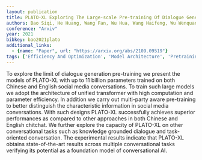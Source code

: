 ```yaml
---
layout: publication
title: PLATO-XL Exploring The Large-scale Pre-training Of Dialogue Generation
authors: Bao Siqi, He Huang, Wang Fan, Wu Hua, Wang Haifeng, Wu Wenquan, Wu Zhihua, Guo Zhen, Lu Hua, Huang Xinxian, Tian Xin, Xu Xinchao, Lin Yingzhan, Niu Zheng-yu
conference: "Arxiv"
year: 2021
bibkey: bao2021plato
additional_links:
  - {name: "Paper", url: "https://arxiv.org/abs/2109.09519"}
tags: ['Efficiency And Optimization', 'Model Architecture', 'Pretraining Methods', 'Training Techniques', 'Transformer']
---
```

To explore the limit of dialogue generation pre-training we present the models of PLATO-XL with up to 11 billion parameters trained on both Chinese and English social media conversations. To train such large models we adopt the architecture of unified transformer with high computation and parameter efficiency. In addition we carry out multi-party aware pre-training to better distinguish the characteristic information in social media conversations. With such designs PLATO-XL successfully achieves superior performances as compared to other approaches in both Chinese and English chitchat. We further explore the capacity of PLATO-XL on other conversational tasks such as knowledge grounded dialogue and task-oriented conversation. The experimental results indicate that PLATO-XL obtains state-of-the-art results across multiple conversational tasks verifying its potential as a foundation model of conversational AI.
